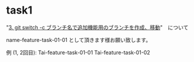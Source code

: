 # task1

"[3. git switch -c ブランチ名で追加機能用のブランチを作成、移動]([https://www.google.com](https://github.com/recursion-git-work-shop/task1/blob/develop/README.md#%E6%A6%82%E8%A6%81))"　について

name-feature-task-01-01 として頂きます様お願い致します。

例 (1, 2回目):
Tai-feature-task-01-01 
Tai-feature-task-01-02
